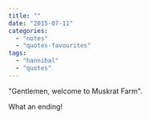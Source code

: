 ```yaml
---
title: ""
date: "2015-07-11"
categories: 
  - "notes"
  - "quotes-favourites"
tags: 
  - "hannibal"
  - "quotes"
---
```


"Gentlemen, welcome to Muskrat Farm".

What an ending!
